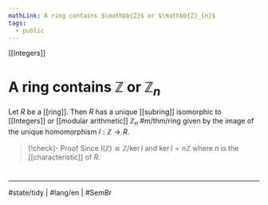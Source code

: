 ```yaml
---
mathLink: A ring contains $\mathbb{Z}$ or $\mathbb{Z}_{n}$
tags:
  - public
---
```

[[Integers]]
# A ring contains $\mathbb{Z}$ or $\mathbb{Z}_{n}$

Let $R$ be a [[ring]]. Then $R$ has a unique [[subring]] isomorphic to [[Integers]] or [[modular arithmetic]] $\mathbb{Z}_{n}$ #m/thm/ring 
given by the image of the unique homomorphism $I : \mathbb{Z} \to R$.

> [!check]- Proof
> Since $I(\mathbb{Z}) \cong \mathbb{Z} / \ker I$ and $\ker I = n \mathbb{Z}$ where $n$ is the [[characteristic]] of $R$.
> <span class="QED"/>

#
---
#state/tidy | #lang/en | #SemBr
